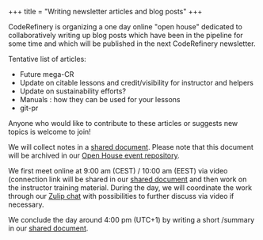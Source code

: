 +++
title = "Writing newsletter articles and blog posts"
+++

CodeRefinery is organizing a one day online "open house" dedicated to
collaboratively writing up blog posts which have been in 
the pipeline for some time and which will be published in the next 
CodeRefinery newsletter.

Tentative list of articles:
- Future mega-CR 
- Update on citable lessons and credit/visibility for instructor and helpers
- Update on sustainability efforts?
- Manuals : how they can be used for your lessons 
- git-pr

Anyone who would like to contribute to these articles or suggests new
topics is welcome to join!

We will collect notes in a [shared
document](https://hackmd.io/@coderefinery/2020-08-24-openhouse).
Please note that this document will be archived in our [Open House
event repository](https://github.com/coderefinery/open-house).

We first meet online at 9:00 am (CEST) / 10:00 am (EEST) via video (connection link
will be shared in our [shared
document](https://hackmd.io/@coderefinery/2020-08-24-openhouse) and then work on
the instructor training material. During the day, we will coordinate
the work through our [Zulip chat](https://coderefinery.zulipchat.com)
with possibilities to further discuss via video if necessary.

We conclude the day around 4:00 pm (UTC+1) by writing a short
/summary in our [shared
document](https://hackmd.io/@coderefinery/2020-08-24-openhouse).
